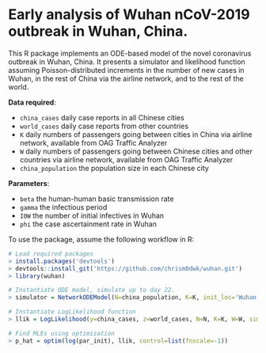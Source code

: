 # Early analysis of Wuhan nCoV-2019 outbreak in Wuhan, China.

This R package implements an ODE-based model of the novel coronavirus
outbreak in Wuhan, China.  It presents a simulator and likelihood function
assuming Poisson-distributed increments in the number of new cases in Wuhan,
in the rest of China via the airline network, and to the rest of the world.

__Data required__: 

* `china_cases` daily case reports in all Chinese cities
* `world_cases` daily case reports from other countries
* `K` daily numbers of passengers going between cities in China via airline network, available from OAG Traffic Analyzer
* `W` daily numbers of passengers going between Chinese cities and other countries via airline network, available from OAG Traffic Analyzer
* `china_population` the population size in each Chinese city
    
__Parameters__:

* `beta` the human-human basic transmission rate
* `gamma` the infectious period
* `I0W` the number of initial infectives in Wuhan
* `phi` the case ascertainment rate in Wuhan
    
To use the package, assume the following workflow in R:

````r
# Load required packages
> install.packages('devtools')
> devtools::install_git('https://github.com/chrism0dwk/wuhan.git')
> library(wuhan)

# Instantiate ODE model, simulate up to day 22.
> simulator = NetworkODEModel(N=china_population, K=K, init_loc='Wuhan', alpha=1/4, max_t=22) 

# Instantiate LogLikelihood function
> llik = LogLikelihood(y=china_cases, z=world_cases, N=N, K=K, W=W, sim_fun=simulator)

# Find MLEs using optimisation
> p_hat = optim(log(par_init), llik, control=list(fnscale=-1))
````
